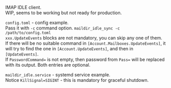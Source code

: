 IMAP IDLE client.  
WIP, seems to be working but not ready for production.  

`config.toml` - config example.  
Pass it with `-c` command option. `maildir_idle_sync -c /path/to/config.toml`  
`xxx.UpdateEvents` blocks are not mandatory, you can skip any one of them.  
If there will be no suitable command in `[Account.Mailboxes.UpdateEvents]`, it will try to find the one in `[Account.UpdateEvents]`, and then in `[UpdateEvents]`.  
If `PasswordCommand=` is not empty, then password from `Pass=` will be replaced with its output. Both entries are optional.    

`maildir_idle.service` - systemd service example.  
Notice `KillSignal=SIGINT` - this is mandatory for graceful shutdown.